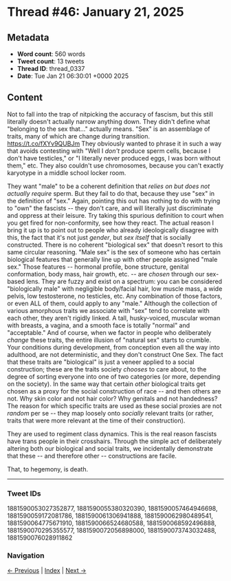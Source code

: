 # Thread #46: January 21, 2025

## Metadata
- **Word count**: 560 words
- **Tweet count**: 13 tweets
- **Thread ID**: thread_0337
- **Date**: Tue Jan 21 06:30:01 +0000 2025

## Content

Not to fall into the trap of nitpicking the accuracy of fascism, but this still literally doesn't actually narrow anything down. They didn't define what "belonging to the sex that..." actually means. "Sex" is an assemblage of traits, many of which are change during transition. https://t.co/fXYv9QUBJm They obviously wanted to phrase it in such a way that avoids contesting with "Well I *don't* produce sperm cells, because I don't have testicles," or "I literally never produced eggs, I was born without them," etc. They also couldn't use chromosomes, because you can't exactly karyotype in a middle school locker room.

They want "male" to be a coherent definition that *relies on but does not actually require* sperm. But they fail to do that, because they use "sex" in the definition of "sex." Again, pointing this out has nothing to do with trying to "own" the fascists -- they don't care, and will literally just discriminate and oppress at their leisure. Try taking this spurious definition to court when you get fired for non-conformity, see how they react. The actual reason I bring it up is to point out to people who already ideologically disagree with this, the fact that it's not just *gender*, but *sex itself* that is socially constructed. There is no coherent "biological sex" that doesn't resort to this same circular reasoning. "Male sex" is the sex of someone who has certain biological features that generally line up with other people assigned "male sex." Those features -- hormonal profile, bone structure, genital conformation, body mass, hair growth, etc. -- are *chosen* through our sex-based lens. They are fuzzy and exist on a spectrum: you can be considered "biologically male" with negligible body/facial hair, low muscle mass, a wide pelvis, low testosterone, no testicles, etc. Any combination of those factors, or even ALL of them, could apply to any "male." Although the collection of various amorphous traits we associate with "sex" tend to correlate with each other, they aren't rigidly linked. A tall, husky-voiced, muscular woman with breasts, a vagina, and a smooth face is totally "normal" and "acceptable." And of course, when we factor in people who deliberately *change* these traits, the entire illusion of "natural sex" starts to crumble. Your conditions during development, from conception even all the way into adulthood, are not deterministic, and they don't construct One Sex. The fact that these traits are "biological" is just a veneer applied to a social construction; these are the traits society *chooses* to care about, to the degree of sorting everyone into one of two categories (or more, depending on the society). In the same way that certain *other* biological traits get chosen as a proxy for the social construction of race -- and then others are not. Why skin color and not hair color? Why genitals and not handedness? The reason for which specific traits are used as these social proxies are not *random* per se -- they map loosely onto *socially* relevant traits (or rather, traits that were more relevant at the time of their construction).

They are used to regiment class dynamics. This is the real reason fascists have trans people in their crosshairs. Through the simple act of deliberately altering both our biological and social traits, we incidentally demonstrate that these -- and therefore other -- constructions are facile.

That, to hegemony, is death.

---

### Tweet IDs
1881590053027352877, 1881590055380320390, 1881590057464946698, 1881590059172081786, 1881590061306941888, 1881590062980489541, 1881590064775671910, 1881590066524680588, 1881590068592496888, 1881590070295355577, 1881590072056898000, 1881590073743032488, 1881590076028911862

### Navigation
[← Previous](#045) | [Index](index.md) | [Next →](#047)
